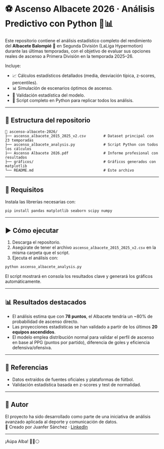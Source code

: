 
# ⚽ Ascenso Albacete 2026 · Análisis Predictivo con Python 🧠📊

Este repositorio contiene el análisis estadístico completo del rendimiento del **Albacete Balompié** 🦇 en Segunda División (LaLiga Hypermotion) durante las últimas temporadas, con el objetivo de evaluar sus opciones reales de ascenso a Primera División en la temporada 2025–26.

Incluye:
- 📈 Cálculos estadísticos detallados (media, desviación típica, z-scores, percentiles).
- 📊 Simulación de escenarios óptimos de ascenso.
- 🧪 Validación estadística del modelo.
- 🐍 Script completo en Python para replicar todos los análisis.

---

## 📂 Estructura del repositorio

```
📁 ascenso-albacete-2026/
├── ascenso_albacete_2015_2025_v2.csv        # Dataset principal con 23 temporadas
├── ascenso_albacete_analysis.py             # Script Python con todos los cálculos
├── Ascenso Albacete 2026.pdf                # Informe profesional con resultados
├── gráficos/                                # Gráficos generados con matplotlib
└── README.md                                # Este archivo
```

---

## 🚀 Requisitos

Instala las librerías necesarias con:

```bash
pip install pandas matplotlib seaborn scipy numpy
```

---

## ▶️ Cómo ejecutar

1. Descarga el repositorio.
2. Asegúrate de tener el archivo `ascenso_albacete_2015_2025_v2.csv` en la misma carpeta que el script.
3. Ejecuta el análisis con:

```bash
python ascenso_albacete_analysis.py
```

El script mostrará en consola los resultados clave y generará los gráficos automáticamente.

---

## 📊 Resultados destacados

- El análisis estima que con **78 puntos**, el Albacete tendría un ~80% de probabilidad de ascenso directo.
- Las proyecciones estadísticas se han validado a partir de los últimos **20 equipos ascendidos**.
- El modelo emplea distribución normal para validar el perfil de ascenso en base al PPG (puntos por partido), diferencia de goles y eficiencia defensiva/ofensiva.

---

## 📌 Referencias

- Datos extraídos de fuentes oficiales y plataformas de fútbol.
- Validación estadística basada en z-scores y test de normalidad.

---

## 📣 Autor

El proyecto ha sido desarrollado como parte de una iniciativa de análisis avanzado aplicada al deporte y comunicación de datos.  
🧠 Creado por Juanfer Sánchez · [LinkedIn](https://www.linkedin.com/in/juanfersanchez)

---

¡Aúpa Alba! 🏁🔴⚪
